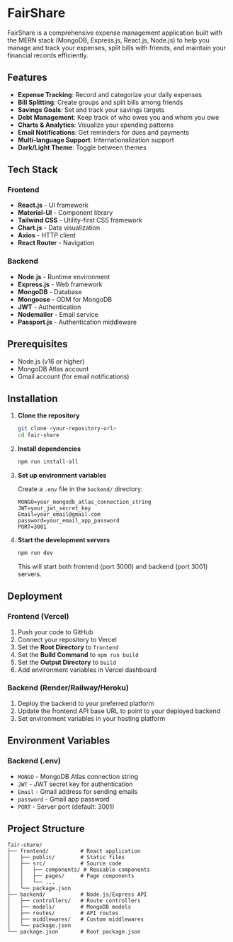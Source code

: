 # FairShare

FairShare is a comprehensive expense management application built with the MERN stack (MongoDB, Express.js, React.js, Node.js) to help you manage and track your expenses, split bills with friends, and maintain your financial records efficiently.

## Features

- **Expense Tracking**: Record and categorize your daily expenses
- **Bill Splitting**: Create groups and split bills among friends
- **Savings Goals**: Set and track your savings targets
- **Debt Management**: Keep track of who owes you and whom you owe
- **Charts & Analytics**: Visualize your spending patterns
- **Email Notifications**: Get reminders for dues and payments
- **Multi-language Support**: Internationalization support
- **Dark/Light Theme**: Toggle between themes

## Tech Stack

### Frontend
- **React.js** - UI framework
- **Material-UI** - Component library
- **Tailwind CSS** - Utility-first CSS framework
- **Chart.js** - Data visualization
- **Axios** - HTTP client
- **React Router** - Navigation

### Backend
- **Node.js** - Runtime environment
- **Express.js** - Web framework
- **MongoDB** - Database
- **Mongoose** - ODM for MongoDB
- **JWT** - Authentication
- **Nodemailer** - Email service
- **Passport.js** - Authentication middleware

## Prerequisites

- Node.js (v16 or higher)
- MongoDB Atlas account
- Gmail account (for email notifications)

## Installation

1. **Clone the repository**
   ```bash
   git clone <your-repository-url>
   cd fair-share
   ```

2. **Install dependencies**
   ```bash
   npm run install-all
   ```

3. **Set up environment variables**

   Create a `.env` file in the `backend/` directory:
   ```env
   MONGO=your_mongodb_atlas_connection_string
   JWT=your_jwt_secret_key
   Email=your_email@gmail.com
   password=your_email_app_password
   PORT=3001
   ```

4. **Start the development servers**
   ```bash
   npm run dev
   ```

   This will start both frontend (port 3000) and backend (port 3001) servers.

## Deployment

### Frontend (Vercel)
1. Push your code to GitHub
2. Connect your repository to Vercel
3. Set the **Root Directory** to `frontend`
4. Set the **Build Command** to `npm run build`
5. Set the **Output Directory** to `build`
6. Add environment variables in Vercel dashboard

### Backend (Render/Railway/Heroku)
1. Deploy the backend to your preferred platform
2. Update the frontend API base URL to point to your deployed backend
3. Set environment variables in your hosting platform

## Environment Variables

### Backend (.env)
- `MONGO` - MongoDB Atlas connection string
- `JWT` - JWT secret key for authentication
- `Email` - Gmail address for sending emails
- `password` - Gmail app password
- `PORT` - Server port (default: 3001)

## Project Structure

```
fair-share/
├── frontend/          # React application
│   ├── public/        # Static files
│   ├── src/           # Source code
│   │   ├── components/ # Reusable components
│   │   ├── pages/     # Page components
│   │   └── ...
│   └── package.json
├── backend/           # Node.js/Express API
│   ├── controllers/   # Route controllers
│   ├── models/        # MongoDB models
│   ├── routes/        # API routes
│   ├── middlewares/   # Custom middlewares
│   └── package.json
└── package.json       # Root package.json
```
